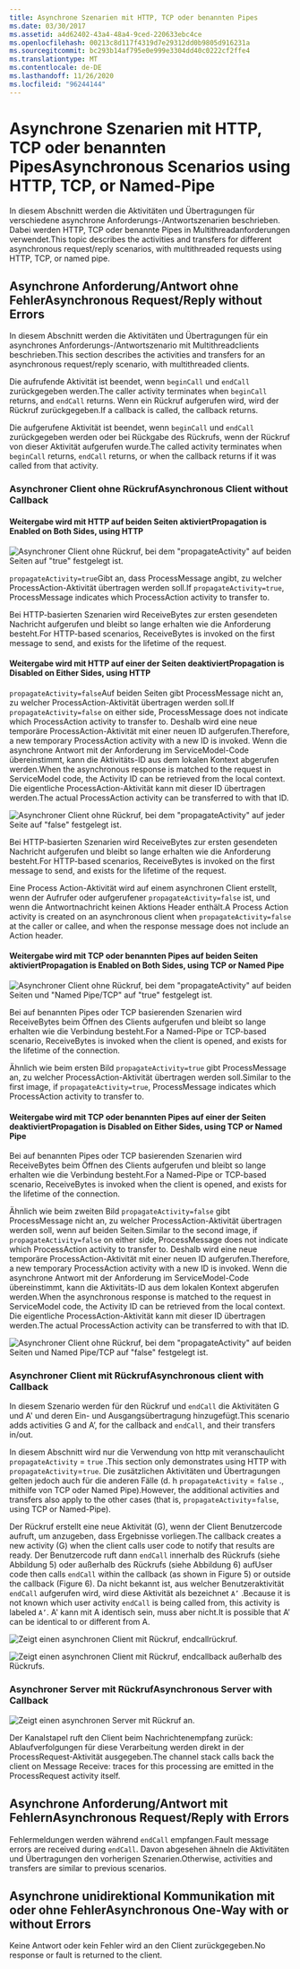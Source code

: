 ```yaml
---
title: Asynchrone Szenarien mit HTTP, TCP oder benannten Pipes
ms.date: 03/30/2017
ms.assetid: a4d62402-43a4-48a4-9ced-220633ebc4ce
ms.openlocfilehash: 00213c8d117f4319d7e29312dd0b9805d916231a
ms.sourcegitcommit: bc293b14af795e0e999e3304dd40c0222cf2ffe4
ms.translationtype: MT
ms.contentlocale: de-DE
ms.lasthandoff: 11/26/2020
ms.locfileid: "96244144"
---
```

# <a name="asynchronous-scenarios-using-http-tcp-or-named-pipe"></a><span data-ttu-id="48ab2-102">Asynchrone Szenarien mit HTTP, TCP oder benannten Pipes</span><span class="sxs-lookup"><span data-stu-id="48ab2-102">Asynchronous Scenarios using HTTP, TCP, or Named-Pipe</span></span>

<span data-ttu-id="48ab2-103">In diesem Abschnitt werden die Aktivitäten und Übertragungen für verschiedene asynchrone Anforderungs-/Antwortszenarien beschrieben. Dabei werden HTTP, TCP oder benannte Pipes in Multithreadanforderungen verwendet.</span><span class="sxs-lookup"><span data-stu-id="48ab2-103">This topic describes the activities and transfers for different asynchronous request/reply scenarios, with multithreaded requests using HTTP, TCP, or named pipe.</span></span>  
  
## <a name="asynchronous-requestreply-without-errors"></a><span data-ttu-id="48ab2-104">Asynchrone Anforderung/Antwort ohne Fehler</span><span class="sxs-lookup"><span data-stu-id="48ab2-104">Asynchronous Request/Reply without Errors</span></span>  

 <span data-ttu-id="48ab2-105">In diesem Abschnitt werden die Aktivitäten und Übertragungen für ein asynchrones Anforderungs-/Antwortszenario mit Multithreadclients beschrieben.</span><span class="sxs-lookup"><span data-stu-id="48ab2-105">This section describes the activities and transfers for an asynchronous request/reply scenario, with multithreaded clients.</span></span>  
  
 <span data-ttu-id="48ab2-106">Die aufrufende Aktivität ist beendet, wenn `beginCall` und `endCall` zurückgegeben werden.</span><span class="sxs-lookup"><span data-stu-id="48ab2-106">The caller activity terminates when `beginCall` returns, and `endCall` returns.</span></span> <span data-ttu-id="48ab2-107">Wenn ein Rückruf aufgerufen wird, wird der Rückruf zurückgegeben.</span><span class="sxs-lookup"><span data-stu-id="48ab2-107">If a callback is called, the callback returns.</span></span>  
  
 <span data-ttu-id="48ab2-108">Die aufgerufene Aktivität ist beendet, wenn `beginCall` und `endCall` zurückgegeben werden oder bei Rückgabe des Rückrufs, wenn der Rückruf von dieser Aktivität aufgerufen wurde.</span><span class="sxs-lookup"><span data-stu-id="48ab2-108">The called activity terminates when `beginCall` returns, `endCall` returns, or when the callback returns if it was called from that activity.</span></span>  
  
### <a name="asynchronous-client-without-callback"></a><span data-ttu-id="48ab2-109">Asynchroner Client ohne Rückruf</span><span class="sxs-lookup"><span data-stu-id="48ab2-109">Asynchronous Client without Callback</span></span>  
  
#### <a name="propagation-is-enabled-on-both-sides-using-http"></a><span data-ttu-id="48ab2-110">Weitergabe wird mit HTTP auf beiden Seiten aktiviert</span><span class="sxs-lookup"><span data-stu-id="48ab2-110">Propagation is Enabled on Both Sides, using HTTP</span></span>  

 ![Asynchroner Client ohne Rückruf, bei dem "propagateActivity" auf beiden Seiten auf "true" festgelegt ist.](./media/asynchronous-scenarios-using-http-tcp-or-named-pipe/asynchronous-client-no-callback.gif)
  
 <span data-ttu-id="48ab2-112">`propagateActivity=true`Gibt an, dass ProcessMessage angibt, zu welcher ProcessAction-Aktivität übertragen werden soll.</span><span class="sxs-lookup"><span data-stu-id="48ab2-112">If `propagateActivity=true`, ProcessMessage indicates which ProcessAction activity to transfer to.</span></span>  
  
 <span data-ttu-id="48ab2-113">Bei HTTP-basierten Szenarien wird ReceiveBytes zur ersten gesendeten Nachricht aufgerufen und bleibt so lange erhalten wie die Anforderung besteht.</span><span class="sxs-lookup"><span data-stu-id="48ab2-113">For HTTP-based scenarios, ReceiveBytes is invoked on the first message to send, and exists for the lifetime of the request.</span></span>  
  
#### <a name="propagation-is-disabled-on-either-sides-using-http"></a><span data-ttu-id="48ab2-114">Weitergabe wird mit HTTP auf einer der Seiten deaktiviert</span><span class="sxs-lookup"><span data-stu-id="48ab2-114">Propagation is Disabled on Either Sides, using HTTP</span></span>  

 <span data-ttu-id="48ab2-115">`propagateActivity=false`Auf beiden Seiten gibt ProcessMessage nicht an, zu welcher ProcessAction-Aktivität übertragen werden soll.</span><span class="sxs-lookup"><span data-stu-id="48ab2-115">If `propagateActivity=false` on either side, ProcessMessage does not indicate which ProcessAction activity to transfer to.</span></span> <span data-ttu-id="48ab2-116">Deshalb wird eine neue temporäre ProcessAction-Aktivität mit einer neuen ID aufgerufen.</span><span class="sxs-lookup"><span data-stu-id="48ab2-116">Therefore, a new temporary ProcessAction activity with a new ID is invoked.</span></span> <span data-ttu-id="48ab2-117">Wenn die asynchrone Antwort mit der Anforderung im ServiceModel-Code übereinstimmt, kann die Aktivitäts-ID aus dem lokalen Kontext abgerufen werden.</span><span class="sxs-lookup"><span data-stu-id="48ab2-117">When the asynchronous response is matched to the request in ServiceModel code, the Activity ID can be retrieved from the local context.</span></span> <span data-ttu-id="48ab2-118">Die eigentliche ProcessAction-Aktivität kann mit dieser ID übertragen werden.</span><span class="sxs-lookup"><span data-stu-id="48ab2-118">The actual ProcessAction activity can be transferred to with that ID.</span></span>  
  
 ![Asynchroner Client ohne Rückruf, bei dem "propagateActivity" auf jeder Seite auf "false" festgelegt ist.](./media/asynchronous-scenarios-using-http-tcp-or-named-pipe/asynchronous-scenario-propagation-disabled-either-side.gif)  

 <span data-ttu-id="48ab2-120">Bei HTTP-basierten Szenarien wird ReceiveBytes zur ersten gesendeten Nachricht aufgerufen und bleibt so lange erhalten wie die Anforderung besteht.</span><span class="sxs-lookup"><span data-stu-id="48ab2-120">For HTTP-based scenarios, ReceiveBytes is invoked on the first message to send, and exists for the lifetime of the request.</span></span>  
  
 <span data-ttu-id="48ab2-121">Eine Process Action-Aktivität wird auf einem asynchronen Client erstellt, wenn der Aufrufer oder aufgerufener `propagateActivity=false` ist, und wenn die Antwortnachricht keinen Aktions Header enthält.</span><span class="sxs-lookup"><span data-stu-id="48ab2-121">A Process Action activity is created on an asynchronous client when `propagateActivity=false` at the caller or callee, and when the response message does not include an Action header.</span></span>  
  
#### <a name="propagation-is-enabled-on-both-sides-using-tcp-or-named-pipe"></a><span data-ttu-id="48ab2-122">Weitergabe wird mit TCP oder benannten Pipes auf beiden Seiten aktiviert</span><span class="sxs-lookup"><span data-stu-id="48ab2-122">Propagation is Enabled on Both Sides, using TCP or Named Pipe</span></span>  

 ![Asynchroner Client ohne Rückruf, bei dem "propagateActivity" auf beiden Seiten und "Named Pipe/TCP" auf "true" festgelegt ist.](./media/asynchronous-scenarios-using-http-tcp-or-named-pipe/asynchronous-scenario-propagation-enabled-using-tcp.gif)  
  
 <span data-ttu-id="48ab2-124">Bei auf benannten Pipes oder TCP basierenden Szenarien wird ReceiveBytes beim Öffnen des Clients aufgerufen und bleibt so lange erhalten wie die Verbindung besteht.</span><span class="sxs-lookup"><span data-stu-id="48ab2-124">For a Named-Pipe or TCP-based scenario, ReceiveBytes is invoked when the client is opened, and exists for the lifetime of the connection.</span></span>  
  
 <span data-ttu-id="48ab2-125">Ähnlich wie beim ersten Bild `propagateActivity=true` gibt ProcessMessage an, zu welcher ProcessAction-Aktivität übertragen werden soll.</span><span class="sxs-lookup"><span data-stu-id="48ab2-125">Similar to the first image, if `propagateActivity=true`, ProcessMessage indicates which ProcessAction activity to transfer to.</span></span>  
  
#### <a name="propagation-is-disabled-on-either-sides-using-tcp-or-named-pipe"></a><span data-ttu-id="48ab2-126">Weitergabe wird mit TCP oder benannten Pipes auf einer der Seiten deaktiviert</span><span class="sxs-lookup"><span data-stu-id="48ab2-126">Propagation is Disabled on Either Sides, using TCP or Named Pipe</span></span>  

 <span data-ttu-id="48ab2-127">Bei auf benannten Pipes oder TCP basierenden Szenarien wird ReceiveBytes beim Öffnen des Clients aufgerufen und bleibt so lange erhalten wie die Verbindung besteht.</span><span class="sxs-lookup"><span data-stu-id="48ab2-127">For a Named-Pipe or TCP-based scenario, ReceiveBytes is invoked when the client is opened, and exists for the lifetime of the connection.</span></span>  
  
 <span data-ttu-id="48ab2-128">Ähnlich wie beim zweiten Bild `propagateActivity=false` gibt ProcessMessage nicht an, zu welcher ProcessAction-Aktivität übertragen werden soll, wenn auf beiden Seiten.</span><span class="sxs-lookup"><span data-stu-id="48ab2-128">Similar to the second image, if `propagateActivity=false` on either side, ProcessMessage does not indicate which ProcessAction activity to transfer to.</span></span> <span data-ttu-id="48ab2-129">Deshalb wird eine neue temporäre ProcessAction-Aktivität mit einer neuen ID aufgerufen.</span><span class="sxs-lookup"><span data-stu-id="48ab2-129">Therefore, a new temporary ProcessAction activity with a new ID is invoked.</span></span> <span data-ttu-id="48ab2-130">Wenn die asynchrone Antwort mit der Anforderung im ServiceModel-Code übereinstimmt, kann die Aktivitäts-ID aus dem lokalen Kontext abgerufen werden.</span><span class="sxs-lookup"><span data-stu-id="48ab2-130">When the asynchronous response is matched to the request in ServiceModel code, the Activity ID can be retrieved from the local context.</span></span> <span data-ttu-id="48ab2-131">Die eigentliche ProcessAction-Aktivität kann mit dieser ID übertragen werden.</span><span class="sxs-lookup"><span data-stu-id="48ab2-131">The actual ProcessAction activity can be transferred to with that ID.</span></span>  
  
 ![Asynchroner Client ohne Rückruf, bei dem "propagateActivity" auf beiden Seiten und Named Pipe/TCP auf "false" festgelegt ist.](./media/asynchronous-scenarios-using-http-tcp-or-named-pipe/asynchronous-scenario-propagation-disabled-using-tcp.gif)  

### <a name="asynchronous-client-with-callback"></a><span data-ttu-id="48ab2-133">Asynchroner Client mit Rückruf</span><span class="sxs-lookup"><span data-stu-id="48ab2-133">Asynchronous client with Callback</span></span>  

 <span data-ttu-id="48ab2-134">In diesem Szenario werden für den Rückruf und `endCall` die Aktivitäten G und A' und deren Ein- und Ausgangsübertragung hinzugefügt.</span><span class="sxs-lookup"><span data-stu-id="48ab2-134">This scenario adds activities G and A’, for the callback and `endCall`, and their transfers in/out.</span></span>  
  
 <span data-ttu-id="48ab2-135">In diesem Abschnitt wird nur die Verwendung von http mit veranschaulicht `propagateActivity` = `true` .</span><span class="sxs-lookup"><span data-stu-id="48ab2-135">This section only demonstrates using HTTP with `propagateActivity`=`true`.</span></span> <span data-ttu-id="48ab2-136">Die zusätzlichen Aktivitäten und Übertragungen gelten jedoch auch für die anderen Fälle (d. h `propagateActivity` = `false` ., mithilfe von TCP oder Named Pipe).</span><span class="sxs-lookup"><span data-stu-id="48ab2-136">However, the additional activities and transfers also apply to the other cases (that is, `propagateActivity`=`false`, using TCP or Named-Pipe).</span></span>  
  
 <span data-ttu-id="48ab2-137">Der Rückruf erstellt eine neue Aktivität (G), wenn der Client Benutzercode aufruft, um anzugeben, dass Ergebnisse vorliegen.</span><span class="sxs-lookup"><span data-stu-id="48ab2-137">The callback creates a new activity (G) when the client calls user code to notify that results are ready.</span></span> <span data-ttu-id="48ab2-138">Der Benutzercode ruft dann `endCall` innerhalb des Rückrufs (siehe Abbildung 5) oder außerhalb des Rückrufs (siehe Abbildung 6) auf</span><span class="sxs-lookup"><span data-stu-id="48ab2-138">User code then calls `endCall` within the callback (as shown in Figure 5) or outside the callback (Figure 6).</span></span> <span data-ttu-id="48ab2-139">Da nicht bekannt ist, aus welcher Benutzeraktivität `endCall` aufgerufen wird, wird diese Aktivität als bezeichnet `A’` .</span><span class="sxs-lookup"><span data-stu-id="48ab2-139">Because it is not known which user activity `endCall` is being called from, this activity is labeled `A’`.</span></span> <span data-ttu-id="48ab2-140">A' kann mit A identisch sein, muss aber nicht.</span><span class="sxs-lookup"><span data-stu-id="48ab2-140">It is possible that A’ can be identical to or different from A.</span></span>  
  
 ![Zeigt einen asynchronen Client mit Rückruf, endcallrückruf.](./media/asynchronous-scenarios-using-http-tcp-or-named-pipe/asynchronous-client-callback-endcall-in-callback.gif)  

 ![Zeigt einen asynchronen Client mit Rückruf, endcallback außerhalb des Rückrufs.](./media/asynchronous-scenarios-using-http-tcp-or-named-pipe/asynchronous-client-callback-endcall-outside-callback.gif)  

### <a name="asynchronous-server-with-callback"></a><span data-ttu-id="48ab2-143">Asynchroner Server mit Rückruf</span><span class="sxs-lookup"><span data-stu-id="48ab2-143">Asynchronous Server with Callback</span></span>  

 ![Zeigt einen asynchronen Server mit Rückruf an.](./media/asynchronous-scenarios-using-http-tcp-or-named-pipe/asynchronous-server-callback.gif)  

 <span data-ttu-id="48ab2-145">Der Kanalstapel ruft den Client beim Nachrichtenempfang zurück: Ablaufverfolgungen für diese Verarbeitung werden direkt in der ProcessRequest-Aktivität ausgegeben.</span><span class="sxs-lookup"><span data-stu-id="48ab2-145">The channel stack calls back the client on Message Receive: traces for this processing are emitted in the ProcessRequest activity itself.</span></span>  
  
## <a name="asynchronous-requestreply-with-errors"></a><span data-ttu-id="48ab2-146">Asynchrone Anforderung/Antwort mit Fehlern</span><span class="sxs-lookup"><span data-stu-id="48ab2-146">Asynchronous Request/Reply with Errors</span></span>  

 <span data-ttu-id="48ab2-147">Fehlermeldungen werden während `endCall` empfangen.</span><span class="sxs-lookup"><span data-stu-id="48ab2-147">Fault message errors are received during `endCall`.</span></span> <span data-ttu-id="48ab2-148">Davon abgesehen ähneln die Aktivitäten und Übertragungen den vorherigen Szenarien.</span><span class="sxs-lookup"><span data-stu-id="48ab2-148">Otherwise, activities and transfers are similar to previous scenarios.</span></span>  
  
## <a name="asynchronous-one-way-with-or-without-errors"></a><span data-ttu-id="48ab2-149">Asynchrone unidirektional Kommunikation mit oder ohne Fehler</span><span class="sxs-lookup"><span data-stu-id="48ab2-149">Asynchronous One-Way with or without Errors</span></span>  

 <span data-ttu-id="48ab2-150">Keine Antwort oder kein Fehler wird an den Client zurückgegeben.</span><span class="sxs-lookup"><span data-stu-id="48ab2-150">No response or fault is returned to the client.</span></span>
